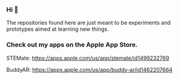 ### Hi 👋
The repositories found here are just meant to be experiments and prototypes aimed at learning new things.


### Check out my apps on the Apple App Store.
STEMate: https://apps.apple.com/us/app/stemate/id1499232769

BuddyAR: https://apps.apple.com/us/app/buddy-ar/id1462207664
<!--
**AmaniKHunter/AmaniKHunter** is a ✨ _special_ ✨ repository because its `README.md` (this file) appears on your GitHub profile.

Here are some ideas to get you started:

- 🔭 I’m currently working on ...
- 🌱 I’m currently learning ...
- 👯 I’m looking to collaborate on ...
- 🤔 I’m looking for help with ...
- 💬 Ask me about ...
- 📫 How to reach me: ...
- 😄 Pronouns: ...
- ⚡ Fun fact: ...
-->

